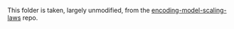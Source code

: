 This folder is taken, largely unmodified, from the [encoding-model-scaling-laws](https://github.com/HuthLab/encoding-model-scaling-laws/tree/main?tab=readme-ov-file) repo.